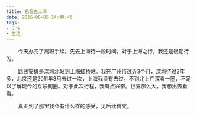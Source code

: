 ```yaml
---
title: 启程去上海
date: 2016-08-05 14:40:40
tags:
- 工作
- 生活
---
```


　　	今天办完了离职手续。先去上海待一段时间。对于上海之行，我还是很期待的。 

　　	路线安排是深圳北站到上海虹桥站。我在广州待过近3个月，深圳待过2年多，北京还是2011年3月去过一次，上海我没有去过。不到北上广深看一圈，不足以了解现今的互联网圈。对于此次行程，我有点兴奋。世界那么大，我想出去看看。

<!-- more -->
　　	真正到了那里我会有什么样的感受，见后续博文。
